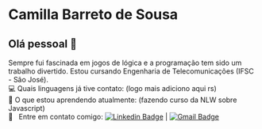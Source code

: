 # Camilla Barreto de Sousa

## Olá pessoal 👋
Sempre fui fascinada em jogos de lógica e a programação tem sido um trabalho divertido.
Estou cursando Engenharia de Telecomunicações (IFSC - São José).
 <br/> :computer: Quais linguagens já tive contato: (logo mais adiciono aqui rs)
 <br/> :blue_book: O que estou aprendendo atualmente: (fazendo curso da NLW sobre Javascript)
 <br/> :email: &nbsp; Entre em contato comigo: [![Linkedin Badge](https://img.shields.io/badge/-CamillaBarreto-blue?style=flat-square&logo=Linkedin&logoColor=white&link=https://www.linkedin.com/in/camilla-barreto-de-sousa-26ab53171/)](https://www.linkedin.com/in/camilla-barreto-de-sousa-26ab53171/ ) 
| 
[![Gmail Badge](https://img.shields.io/badge/-camillabarretodesousa@gmail.com-c14438?style=flat-square&logo=Gmail&logoColor=white&link=mailto:camillabarretodesousa@gmail.com)](mailto:camillabarretodesousa@gmail.com)

